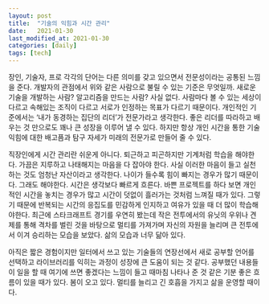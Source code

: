 ```yaml
---
layout: post
title:  "기술의 익힘과 시간 관리"
date:   2021-01-30
last_modified_at: 2021-01-30
categories: [daily]
tags: [tech]
---
```


장인, 기술자, 프로 각각의 단어는 다른 의미를 갖고 있으면서 전문성이라는 공통된 느낌을 준다. 개발자의 관점에서 위와 같은 사람으로 불릴 수 있는 기준은 무엇일까. 새로운 기술을 개발하는 사람? 알고리즘을 만드는 사람? 사실 없다. 사람마다 볼 수 있는 세상이 다르고 속해있는 조직이 다르고 서로가 인정하는 목표가 다르기 때문이다. 개인적인 기준에서는 ‘내가 동경하는 집단의 리더’가 전문가라고 생각한다. 좋은 리더를 따라하고 배우는 것 만으로도 꽤나 큰 성장을 이루어 낼 수 있다. 하지만 항상 개인 시간을 통한 기술 익힘에 대한 배고픔과 탐구 자세가 미래의 전문가로 만들어 줄 수 있다. 

직장인에게 시간 관리란 쉬운게 아니다. 퇴근하고 피곤하지만 기계처럼 학습을 해야한다. 가끔은 지루하고 나태해지는 마음을 다 잡아야 한다. 사실 이러한 마음이 들고 실천하는 것도 엄청난 자산이라고 생각한다. 나이가 들수록 힘이 빠지는 경우가 많기 때문이다. 그래도 해야한다. 시간은 생각보다 빠르게 흐른다. 바쁜 프로젝트를 하다 보면 개인적인 시간을 놓치는 경우가 많고 시간이 덧없이 흘러가는 것처럼 느껴질 때가 있다. 그렇기 때문에 반복되는 시간의 응집도를 민감하게 인지하고 여유가 있을 때 더 많이 학습해야한다. 최근에 스타크래프트 경기를 우연히 봤는데 작은 전투에서의 유닛의 우위나 견제를 통해 격차를 벌린 것을 바탕으로 멀티를 가져가며 자신의 자원을 늘리며 큰 전투에서 이겨 승리하는 모습을 보았다. 삶의 모습과 너무 닮아 있다. 

아직은 짧은 경험이지만 일터에서 쓰고 있는 기술들의 연장선에서 새로 공부할 언어를 선택하고 라이브러리를 익히는 과정이 성장에 큰 도움이 되는 것 같다. 공부했던 내용들이 일을 할 때 여기에 쓰면 좋겠다는 느낌이 들고 때마침 나타나 준 것 같은 기분 좋은 흐름이 있을 때가 있다. 봄이 오고 있다. 멀티를 늘리고 긴 호흡을 가지고 삶을 운영할 때이다.


<br/>
